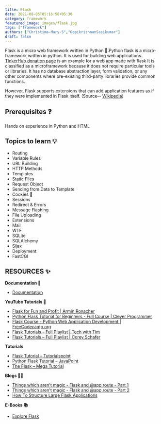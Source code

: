 ```yaml
---
title: Flask
date: 2021-08-05T05:16:58+05:30
category: framework
feautured_image: images/flask.jpg
tags: ["framework"]
authors: ["Christima-Mary-S","GopikrishnanSasikumar"]
draft: false
---
```

Flask is a micro web framework written in Python 🐍.Python flask is a micro-framework written in python. It is used for building web applications. [TinkerHub donation page](https://github.com/tinkerhub-org/donation-page) is an example for a web app made with flask It is classified as a microframework because it does not require particular tools or libraries. It has no database abstraction layer, form validation, or any other components where pre-existing third-party libraries provide common functions.

However, Flask supports extensions that can add application features as if they were implemented in Flask itself. (Source-- [Wikipedia](https://en.wikipedia.org/wiki/Flask_(web_framework)))

## Prerequisites ❓

Hands on experience in Python and HTML

## Topics to learn 💡

* Routing
* Variable Rules
* URL Building
* HTTP Methods
* Templates
* Static Files
* Request Object
* Sending from Data to Template
* Cookies 🍪
* Sessions
* Redirect & Errors
* Message Flashing
* File Uploading
* Extensions
* Mail
* WTF
* SQLite
* SQLAlchemy
* Sijax
* Deployment
* FastCGI

## RESOURCES ✨

**Documentation 📂**

* [Documentation](https://flask.palletsprojects.com/en/2.0.x/)

**YouTube Tutorials 🍿**

* [Flask for Fun and Profit | Armin Ronacher](https://www.youtube.com/watch?v=1ByQhAM5c1I)
* [ Python Flask Tutorial for Beginners - Full Course | Clever Programmer ](https://www.youtube.com/watch?v=3mwFC4SHY-Y)
* [Flask Course - Python Web Application Development | FreeCodecamp.org](https://www.youtube.com/watch?v=Qr4QMBUPxWo)
* [ Flask Tutorials – Full Playlist | Tech with Tim](https://www.youtube.com/playlist?list=PLzMcBGfZo4-n4vJJybUVV3Un_NFS5EOgX)
* [Flask Tutorials – Full Playlist | Corey Schafer](https://www.youtube.com/playlist?list=PL-osiE80TeTs4UjLw5MM6OjgkjFeUxCYH)

**Tutorials**

* [Flask Tutorial – Tutorialspoint](https://www.tutorialspoint.com/flask/index.htm)
* [Python Flask Tutorial – JavaPoint](https://www.javatpoint.com/flask-tutorial)
* [The Flask – Mega Tutorial](https://blog.miguelgrinberg.com/post/the-flask-mega-tutorial-part-i-hello-world)

**Blogs 👩‍💻**

* [Things which aren't magic - Flask and @app.route - Part 1](https://ains.co/blog/things-which-arent-magic-flask-part-1.html)
* [Things which aren't magic - Flask and @app.route - Part 2](https://ains.co/blog/things-which-arent-magic-flask-part-2.html)
* [How To Structure Large Flask Applications](https://www.digitalocean.com/community/tutorials/how-to-structure-large-flask-applications)

**E-Books 📚**

* [Explore Flask](https://exploreflask.com/en/latest/)